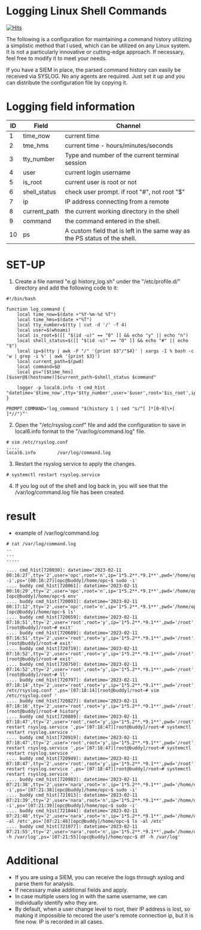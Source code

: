 # Logging Linux Shell Commands
[![Hits](https://hits.seeyoufarm.com/api/count/incr/badge.svg?url=https%3A%2F%2Fgithub.com%2Fpassword123456%2Flogging_linux_shell_command&count_bg=%2379C83D&title_bg=%23555555&icon=&icon_color=%23E7E7E7&title=hits&edge_flat=false)](https://hits.seeyoufarm.com)

The following is a configuration for maintaining a command history utilizing a simplistic method that I used, which can be utilized on any Linux system. 
It is not a particularly innovative or cutting-edge approach. If necessary, feel free to modify it to meet your needs. 

If you have a SIEM in place, the parsed command history can easily be received via SYSLOG.
No any agents are required. Just set it up and you can distribute the configuration file by copying it.

# Logging field information

ID | Field | Channel
----- | ----- | ----- 
1 | time_now | current time
2 | tme_hms | current time - hours/minutes/seconds
3 | tty_number | Type and number of the current terminal session
4 | user | current login username
5 | is_root | current user is root or not
6 | shell_status | check user prompt. if root "#", not root "$"
7 | ip | IP address connecting from a remote
8 | current_path |  the current working directory in the shell
9 | command | the command entered in the shell.
10 | ps | A custom field that is left in the same way as the PS status of the shell.

# SET-UP

1. Create a file named "e.g) history_log.sh" under the "/etc/profile.d/" directory and add the following code to it:
```
#!/bin/bash

function log_command {
    local time_now=$(date +"%Y-%m-%d %T")
    local time_hms=$(date +"%T")
    local tty_number=$(tty | cut -d '/' -f 4)
    local user=$(whoami)
    local is_root=$([[ "$(id -u)" == "0" ]] && echo "y" || echo "n")
    local shell_status=$([[ "$(id -u)" == "0" ]] && echo "#" || echo "$")
    local ip=$(tty | awk -F "/" '{print $3"/"$4}' | xargs -I % bash -c 'w | grep -i %' | awk '{print $3}')
    local current_path=$(pwd)
    local command=$@
    local ps="[$time_hms][$user@$(hostname)]$current_path~$shell_status $command"

    logger -p local6.info -t cmd_h1st "datetime='$time_now',tty='$tty_number',user='$user',root='$is_root',ip='$ip',pwd='$current_path',cmd='$command',ps='$ps'"
}

PROMPT_COMMAND='log_command "$(history 1 | sed "s/^[ ]*[0-9]\+[ ]*//")"'

```

2. Open the "/etc/rsyslog.conf" file and add the configuration to save in local6.info format to the "/var/log/command.log" file.
```
# vim /etc/rsyslog.conf
.....
local6.info        /var/log/command.log
```

3. Restart the rsyslog service to apply the changes.
```
# systemctl restart rsyslog.service
```

4. If you log out of the shell and log back in, you will see that the /var/log/command.log file has been created.

# result
- example of /var/log/command.log
```
# cat /var/log/command.log
..
...
.....

.... cmd_h1st[720030]: datetime='2023-02-11 00:16:27',tty='2',user='opc',root='n',ip='1*5.2**.*9.1**',pwd='/home/opc',cmd='sudo -i',ps='[00:16:27][opc@buddy]/home/opc~$ sudo -i'
.... buddy cmd_h1st[720061]: datetime='2023-02-11 00:16:29',tty='2',user='opc',root='n',ip='1*5.2**.*9.1**',pwd='/home/opc',cmd='env',ps='[00:16:29][opc@buddy]/home/opc~$ env'
.... buddy cmd_h1st[720093]: datetime='2023-02-11 00:17:12',tty='2',user='opc',root='n',ip='1*5.2**.*9.1**',pwd='/home/opc',cmd='ls',ps='[00:17:12][opc@buddy]/home/opc~$ ls'
.... buddy cmd_h1st[720659]: datetime='2023-02-11 07:16:51',tty='2',user='root',root='y',ip='1*5.2**.*9.1**',pwd='/root',cmd='exit',ps='[07:16:51][root@buddy]/root~# exit'
.... buddy cmd_h1st[720689]: datetime='2023-02-11 07:16:51',tty='2',user='root',root='y',ip='1*5.2**.*9.1**',pwd='/root',cmd='exit',ps='[07:16:51][root@buddy]/root~# exit'
.... buddy cmd_h1st[720719]: datetime='2023-02-11 07:16:52',tty='2',user='root',root='y',ip='1*5.2**.*9.1**',pwd='/root',cmd='exit',ps='[07:16:52][root@buddy]/root~# exit'
.... buddy cmd_h1st[720750]: datetime='2023-02-11 07:16:52',tty='2',user='root',root='y',ip='1*5.2**.*9.1**',pwd='/root',cmd='ll',ps='[07:16:52][root@buddy]/root~# ll'
.... buddy cmd_h1st[720797]: datetime='2023-02-11 07:18:14',tty='2',user='root',root='y',ip='1*5.2**.*9.1**',pwd='/root',cmd='vim /etc/rsyslog.conf ',ps='[07:18:14][root@buddy]/root~# vim /etc/rsyslog.conf '
.... buddy cmd_h1st[720827]: datetime='2023-02-11 07:18:16',tty='2',user='root',root='y',ip='1*5.2**.*9.1**',pwd='/root',cmd='history',ps='[07:18:16][root@buddy]/root~# history'
.... buddy cmd_h1st[720889]: datetime='2023-02-11 07:18:47',tty='2',user='root',root='y',ip='1*5.2**.*9.1**',pwd='/root',cmd='systemctl restart rsyslog.service ',ps='[07:18:47][root@buddy]/root~# systemctl restart rsyslog.service '
.... buddy cmd_h1st[720919]: datetime='2023-02-11 07:18:47',tty='2',user='root',root='y',ip='1*5.2**.*9.1**',pwd='/root',cmd='systemctl restart rsyslog.service ',ps='[07:18:47][root@buddy]/root~# systemctl restart rsyslog.service '
.... buddy cmd_h1st[720949]: datetime='2023-02-11 07:18:47',tty='2',user='root',root='y',ip='1*5.2**.*9.1**',pwd='/root',cmd='systemctl restart rsyslog.service ',ps='[07:18:47][root@buddy]/root~# systemctl restart rsyslog.service '
.... buddy cmd_h1st[720983]: datetime='2023-02-11 07:21:38',tty='2',user='nara',root='n',ip='1*5.2**.*9.1**',pwd='/home/opc',cmd='sudo -i',ps='[07:21:38][opc@buddy]/home/opc~$ sudo -i'
.... buddy cmd_h1st[721013]: datetime='2023-02-11 07:21:39',tty='2',user='nara',root='n',ip='1*5.2**.*9.1**',pwd='/home/opc',cmd='sudo -i',ps='[07:21:39][opc@buddy]/home/opc~$ sudo -i'
.... buddy cmd_h1st[721044]: datetime='2023-02-11 07:21:48',tty='2',user='nara',root='n',ip='1*5.2**.*9.1**',pwd='/home/opc',cmd='ls -al /etc',ps='[07:21:48][opc@buddy]/home/opc~$ ls -al /etc'
.... buddy cmd_h1st[721077]: datetime='2023-02-11 07:21:55',tty='2',user='nara',root='n',ip='1*5.2**.*9.1**',pwd='/home/opc',cmd='df -h /var/log',ps='[07:21:55][opc@buddy]/home/opc~$ df -h /var/log'

```

# Additional
- If you are using a SIEM, you can receive the logs through syslog and parse them for analysis.
- If necessary make additional fields and apply.
- In case multiple users log in with the same username, we can individually identify who they are.
- By default, when a user change level to root, their  IP address is lost, so making it impossible to recored the user's remote connection ip, but it is fine now. IP is recorded in all cases.
